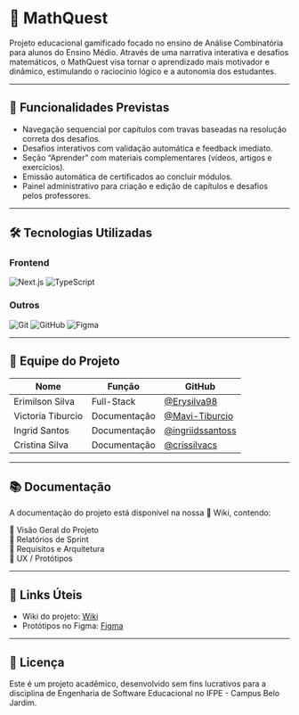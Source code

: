 # 🎲 MathQuest

Projeto educacional gamificado focado no ensino de Análise Combinatória para alunos do Ensino Médio. Através de uma narrativa interativa e desafios matemáticos, o MathQuest visa tornar o aprendizado mais motivador e dinâmico, estimulando o raciocínio lógico e a autonomia dos estudantes.

---

## 🚀 Funcionalidades Previstas  

- Navegação sequencial por capítulos com travas baseadas na resolução correta dos desafios.  
- Desafios interativos com validação automática e feedback imediato.  
- Seção “Aprender” com materiais complementares (vídeos, artigos e exercícios).  
- Emissão automática de certificados ao concluir módulos.  
- Painel administrativo para criação e edição de capítulos e desafios pelos professores.  

---

## 🛠️ Tecnologias Utilizadas

### Frontend  
![Next.js](https://img.shields.io/badge/Next.js-000?style=for-the-badge&logo=next.js&logoColor=white)
![TypeScript](https://img.shields.io/badge/TypeScript-3178C6?style=for-the-badge&logo=typescript&logoColor=white)

### Outros  
![Git](https://img.shields.io/badge/Git-F05032?style=for-the-badge&logo=git&logoColor=white)
![GitHub](https://img.shields.io/badge/GitHub-181717?style=for-the-badge&logo=github&logoColor=white)
![Figma](https://img.shields.io/badge/Figma-F24E1E?style=for-the-badge&logo=figma&logoColor=white)

---

## 👥 Equipe do Projeto  
Nome | Função | GitHub  
---|---|---  
Erimilson Silva | Full-Stack | [@Erysilva98](https://github.com/Erysilva98)    
Victoria Tiburcio | Documentação | [@Mavi-Tiburcio](https://github.com/mavitiburcio)  
Ingrid Santos | Documentação |  [@ingriidssantoss](https://github.com/ingriidssantoss) 
Cristina Silva | Documentação | [@crissilvacs](https://github.com/crissilvacs)   

---

## 📚 Documentação  
A documentação do projeto está disponível na nossa 📖 Wiki, contendo:

📌 Visão Geral do Projeto  
🧠 Relatórios de Sprint  
🧱 Requisitos e Arquitetura  
🎨 UX / Protótipos  

---

## 🔗 Links Úteis  
- Wiki do projeto: [Wiki](https://github.com/ingriidssantoss/math-quest/wiki)  
 - Protótipos no Figma: [Figma](https://www.figma.com/proto/Jmdk2riJxM6KUIusK9XyKD/MathQuest?node-id=1-2&t=8PuTTLI1HGxudOdS-0&scaling=min-zoom&content-scaling=fixed&page-id=0%3A1)

---

## 📄 Licença  
Este é um projeto acadêmico, desenvolvido sem fins lucrativos para a disciplina de Engenharia de Software Educacional no IFPE - Campus Belo Jardim.
